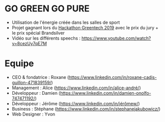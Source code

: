 # GO GREEN GO PURE
- Utilisation de l'énergie créée dans les salles de sport
- Projet gagnant lors du [Hackathon Greentech 2019](https://www.hackathon-greentech.fr) avec le prix du jury + le prix spécial Brandsilver
- Vidéo sur les différents speechs : https://www.youtube.com/watch?v=8cezUy7qE7M


# Equipe
- CEO & fondatrice : Roxane (https://www.linkedin.com/in/roxane-cadis-guillon-471839159/)
- Management : Alice (https://www.linkedin.com/in/alice-andré/)
- Développeur : Damien (https://www.linkedin.com/in/damien-onolfo-747471192/)
- Développeur : Jérôme (https://www.linkedin.com/in/jérômew/)
- Business : Stéphane (https://www.linkedin.com/in/stephanejakubowicz/)
- Web Designer : Yvon

